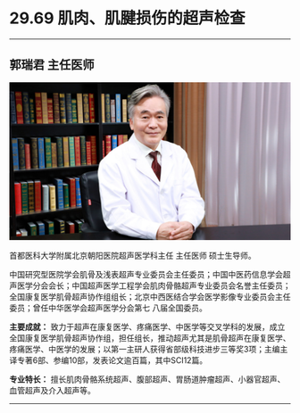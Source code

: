 # 29.69 肌肉、肌腱损伤的超声检查

---

## 郭瑞君 主任医师

![1685946565448](image/c29_069/1685946565448.png)

首都医科大学附属北京朝阳医院超声医学科主任 主任医师 硕士生导师。

中国研究型医院学会肌骨及浅表超声专业委员会主任委员；中国中医药信息学会超声医学分会会长；中国超声医学工程学会肌肉骨骼超声专业委员会名誉主任委员；全国康复医学肌骨超声协作组组长；北京中西医结合学会医学影像专业委员会主任委员；曾任中华医学会超声医学分会第七 八届全国委员。

**主要成就：** 致力于超声在康复医学、疼痛医学、中医学等交叉学科的发展，成立全国康复医学肌骨超声协作组，担任组长，推动超声尤其是肌骨超声在康复医学、疼痛医学、中医学的发展；以第一主研人获得省部级科技进步三等奖3项；主编主译专著6部、参编10部，发表论文逾百篇，其中SCI12篇。

**专业特长：** 擅长肌肉骨骼系统超声、腹部超声、胃肠道肿瘤超声、小器官超声、血管超声及介入超声等。

---
